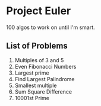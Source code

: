 # Project Euler
100 algos to work on until I'm smart.

## List of Problems
1. Multiples of 3 and 5
1. Even Fibonacci Numbers
1. Largest prime 
1. Find Largest Palindrome
1. Smallest multiple
1. Sum Square Difference
1. 10001st Prime